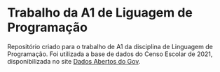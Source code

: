 # Trabalho da A1 de Liguagem de Programação
Repositório criado para o trabalho de A1 da disciplina de Linguagem de Programação.
Foi utilizada a base de dados do Censo Escolar de 2021, disponibilizada no site [Dados Abertos do Gov](https://dados.gov.br/home).
